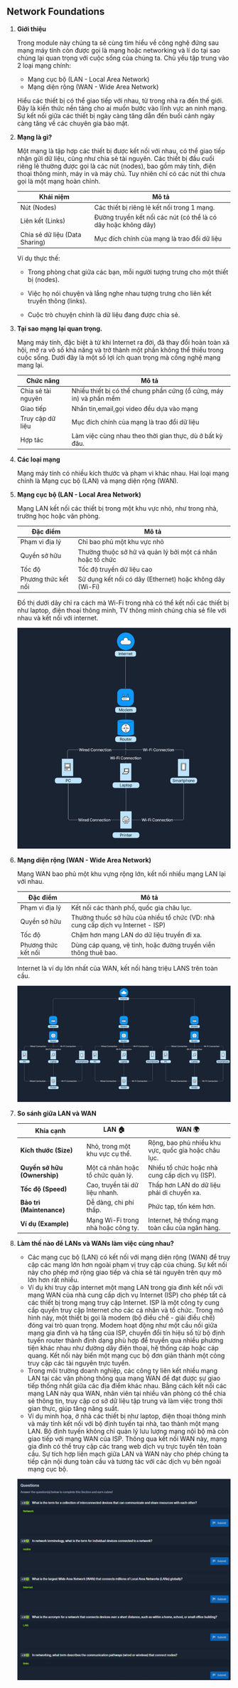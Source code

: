 ##  Network Foundations

<ol>
  <li><strong>Giới thiệu</strong></li>
   <p>
        Trong module này chúng ta sẽ cùng tìm hiểu về công nghệ đứng sau mạng máy tính còn được gọi là mạng hoặc networking và lí do tại sao chúng lại quan trọng với cuộc sống của chúng ta.
        Chủ yếu tập trung vào 2 loại mạng chính:
        <ul>
            <li>Mạng cục bộ (LAN - Local Area Network)</li>
            <li>Mạng diện rộng (WAN - Wide Area Network)</li>
        </ul>
   </p>
   <p>
        Hiểu các thiết bị có thể giao tiếp với nhau, từ trong nhà ra đến thế giới. Đây là kiến thức nền tảng cho ai muốn bước vào lĩnh vực an ninh mạng. Sự kết nối giữa các thiết bị ngày càng tăng dẫn đến buối cảnh ngày càng tăng về các chuyên gia bảo mật.
   </p>
   <li><strong>Mạng là gì?</strong></li>
   <p>
        Một mạng là tập hợp các thiết bị được kết nối với nhau, có thể giao tiếp nhận gửi dữ liệu, cũng như chia sẻ tài nguyên.
        Các thiết bị đầu cuối riêng lẻ thường được gọi là các nút (nodes), bao gồm máy tính, điện thoại thông minh, máy in và máy chủ. Tuy nhiên chỉ có các nút thì chưa gọi là một mạng hoàn chỉnh.
   </p>

    
|Khái niệm | Mô tả  |
|-----------|------|
|Nút (Nodes)   | Các thiết bị riêng lẻ kết nối trong 1 mạng.   |
|Liên kết (Links)   | Đường truyền kết nối các nút (có thể là có dây hoặc không dây) | 
|Chia sẻ dữ liệu (Data Sharing)   | Mục đích chính của mạng là trao đổi dữ liệu  

<p>
    Ví dụ thực thế:
    <ul>
        <li>
            <p>
                Trong phòng chat giữa các bạn, mỗi người tượng trưng cho một thiết bị (nodes).
            </p>
        </li>
        <li>
            <p>
                Việc họ nói chuyện và lắng nghe nhau tượng trưng cho liên kết truyền thông (links).
            </p>
        </li>
        <li>
            <p>
                Cuộc trò chuyện chính là dữ liệu đang được chia sẻ.
            </p>
        </li>
    </ul>
</p>
    <li><strong>Tại sao mạng lại quan trọng.</strong></li>
    <p>Mạng máy tính, đặc biệt à từ khi Internet ra đời, đã thay đổi hoàn toàn xã hội, mở ra vô số khả năng và trở thành một phần không thể thiếu trong cuộc sống. Dưới đây là một số lợi ích quan trọng mà công nghệ mạng mang lại.
    </p>

|Chức năng | Mô tả  |
|-----------|------|
|Chia sẻ tài nguyên  | Nhiều thiết bị có thể chung phần cứng (ổ cứng, máy in) và phần mềm   |
|Giao tiếp   | Nhắn tin,email,gọi video đều dựa vào mạng | 
|Truy cập dữ liệu   | Mục đích chính của mạng là trao đổi dữ liệu  |
|Hợp tác   | Làm việc cùng nhau theo thời gian thực, dù ở bất kỳ đâu. |



<li><strong>Các loại mạng</strong></li>

<p>Mạng máy tính có nhiều kích thước và phạm vi khác nhau. Hai loại mạng chính là Mạng cục bộ (LAN) và mạng diện rộng (WAN).</p>
    
<li><strong>Mạng cục bộ (LAN - Local Area Network)</strong></li>
<p>Mạng LAN kết nối các thiết bị trong một khu vực nhỏ, như trong nhà, trường học hoặc văn phòng.</p>


|Đặc điểm | Mô tả  |
|-----------|------|
|Phạm vi địa lý | Chỉ bao phủ một khu vực nhỏ   |
|Quyền sở hữu   | Thường thuộc sở hữ và quản lý bởi một cá nhân hoặc tổ chức | 
|Tốc độ   | Tốc độ truyền dữ liệu cao  |
|Phương thức kết nối   | Sử dụng kết nối có dây (Ethernet) hoặc không dây (Wi-Fi) |

Đồ thị dưới dây chỉ ra cách mà Wi-Fi trong nhà có thể kết nối các thiết bị như laptop, điện thoại thông minh, TV thông mình chúng chia sẻ file với nhau và kết nối với internet.

![alt text](lan_1-1.webp)

<li><strong>Mạng diện rộng (WAN - Wide Area Network)</strong></li>

Mạng WAN bao phủ một khu vựng rộng lớn, kết nối nhiều mạng LAN lại với nhau.

|Đặc điểm | Mô tả  |
|-----------|------|
|Phạm vi địa lý | Kết nối các thành phố, quốc gia châu lục.  |
|Quyền sở hữu   | Thường thuốc sở hữu của nhiều tổ chức (VD: nhà cung cấp dịch vụ Internet - ISP) | 
|Tốc độ   | Chậm hơn mạng LAN do dữ liệu truyền đi xa.  |
|Phương thức kết nối   | Dùng cáp quang, vệ tinh, hoặc đường truyền viễn thông thuê bao. |

Internet là ví dụ lớn nhất của WAN, kết nối hàng triệu LANS trên toàn cầu.

![alt text](wan-2.webp)

<li><strong>So sánh giữa LAN và WAN</strong></li>



| **Khía cạnh**        | **LAN** 🏠 | **WAN** 🌍 |
|----------------------|------------|------------|
| **Kích thước (Size)** | Nhỏ, trong một khu vực cụ thể. | Rộng, bao phủ nhiều khu vực, quốc gia hoặc châu lục. |
| **Quyền sở hữu (Ownership)** | Một cá nhân hoặc tổ chức quản lý. | Nhiều tổ chức hoặc nhà cung cấp dịch vụ (ISP). |
| **Tốc độ (Speed)** | Cao, truyền tải dữ liệu nhanh. | Thấp hơn LAN do dữ liệu phải di chuyển xa. |
| **Bảo trì (Maintenance)** | Dễ dàng, chi phí thấp. | Phức tạp, tốn kém hơn. |
| **Ví dụ (Example)** | Mạng Wi-Fi trong nhà hoặc công ty. | Internet, hệ thống mạng toàn cầu của ngân hàng. |


<li><strong>Làm thế nào để LANs và WANs làm việc cùng nhau?</strong></li>

- Các mạng cục bộ (LAN) có kết nối với mạng diện rộng (WAN) để truy cập các mạng lớn hơn ngoài phạm vị truy cập của chúng. Sự kết nối này cho phép mở rộng giao tiếp và chia sẻ tài nguyên trên quy mô lớn hơn rất nhiều.
- Ví dụ khi truy cập internet một mạng LAN trong gia đình kết nối với mạng WAN của nhà cung cấp dịch vụ Internet (ISP) cho phép tất cả các thiết bị trong mạng truy cập Internet. ISP là một công ty cung cấp quyền truy cập Internet cho các cá nhân và tổ chức. Trong mô hình này, một thiết bị gọi là modem (bộ điều chế - giải điều chế) đóng vai trò quan trọng. Modem hoạt động như một cầu nối giữa mạng gia đình và hạ tầng của ISP, chuyển đổi tín hiệu số từ bộ định tuyến router thành định dạng phù hợp để truyền qua nhiều phương tiện khác nhau như đường dây điện thoại, hệ thống cáp hoặc cáp quang. Kết nối này biến một mạng cục bộ đơn giản thành một cỏng truy cập các tài nguyên trực tuyến.
- Trong môi trường doanh nghiệp, các công ty liên kết nhiều mạng LAN tại các văn phòng thông qua mạng WAN để đạt được sự giao tiếp thống nhất giữa các địa điểm khác nhau. Bằng cách kết nối các mạng LAN này qua WAN, nhân viên tại nhiều văn phòng có thể chia sẻ thông tin, truy cập cơ sở dữ liệu tập trung và làm việc trong thời gian thực, giúp tăng năng suất.
- Ví dụ minh họa, ở nhà các thiết bị như laptop, điện thoại thông minh và máy tính kết nối với bộ định tuyến tại nhà, tao thành một mạng LAN. Bộ định tuyến không chỉ quản lý lưu lượng mạng nội bộ mà còn giao tiếp với mạng WAN của ISP. Thông qua kết nối WAN này, mạng gia đình có thể truy cập các trang web dịch vụ trực tuyến tên toàn cầu. Sự tích hợp liền mạch giữa LAN và WAN này cho phép chúng ta tiếp cận nội dung toàn cầu và tương tác với các dịch vụ bên ngoài mạng cục bộ.

![alt text](P1.png)
</ol>






 
